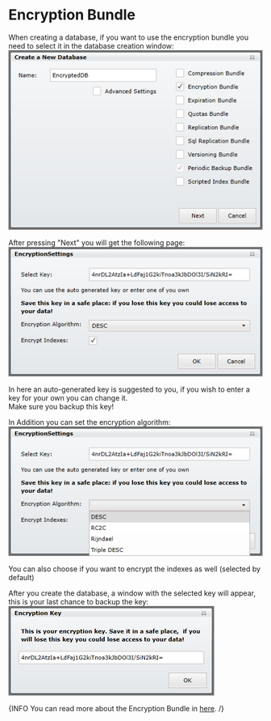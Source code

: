# Encryption Bundle

When creating a database, if you want to use the encryption bundle you need to select it in the database creation window:  
![Tasks Fig 1](Images/studio_encryption_1.PNG)  

After pressing "Next" you will get the following page:  
![Tasks Fig 2](Images/studio_encryption_2.PNG)  

In here an auto-generated key is suggested to you, if you wish to enter a key for your own you can change it.  
Make sure you backup this key!  

In Addition you can set the encryption algorithm:  
![Tasks Fig 4](Images/studio_encryption_4.PNG)  

You can also choose if you want to encrypt the indexes as well (selected by default)

After you create the database, a window with the selected key will appear, this is your last chance to backup the key:  
![Tasks Fig 3](Images/studio_encryption_3.PNG)  

{INFO You can read more about the Encryption Bundle in [here](../../server/extending/bundles/encryption). /}
